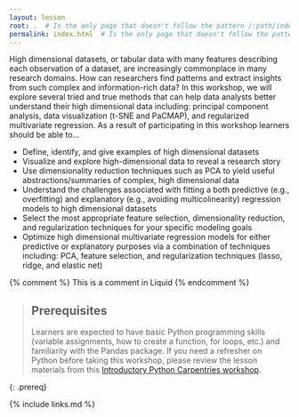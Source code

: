 ```yaml
---
layout: lesson
root: .  # Is the only page that doesn't follow the pattern /:path/index.html
permalink: index.html  # Is the only page that doesn't follow the pattern /:path/index.html
---
```

High dimensional datasets, or tabular data with many features describing each observation of a dataset, are increasingly commonplace in many research domains. How can researchers find patterns and extract insights from such complex and information-rich data? In this workshop, we will explore several tried and true methods that can help data analysts better understand their high dimensional data including: principal component analysis, data visualization (t-SNE and PaCMAP), and regularized multivariate regression. As a result of participating in this workshop learners should be able to…
* Define, identify, and give examples of high dimensional datasets
* Visualize and explore high-dimensional data to reveal a research story
* Use dimensionality reduction techniques such as PCA to yield useful abstractions/summaries of complex, high dimensional data
* Understand the challenges associated with fitting a both predictive (e.g., overfitting) and explanatory (e.g., avoiding multicolinearity) regression models to high dimensional datasets
* Select the most appropriate feature selection, dimensionality reduction, and regularization techniques for your specific modeling goals
* Optimize high dimensional multivariate regression models for either predictive or explanatory purposes via a combination of techniques including: PCA, feature selection, and regularization techniques (lasso, ridge, and elastic net) 

<!-- this is an html comment -->

{% comment %} This is a comment in Liquid {% endcomment %}

> ## Prerequisites
>
> Learners are expected to have basic Python programming skills (variable assignments, how to create a function, for loops, etc.) and familiarity with the Pandas package. If you need a refresher on Python before taking this workshop, please review the lesson materials from this [Introductory Python Carpentries workshop](https://swcarpentry.github.io/python-novice-inflammation/index.html).
> 
{: .prereq}

{% include links.md %}
